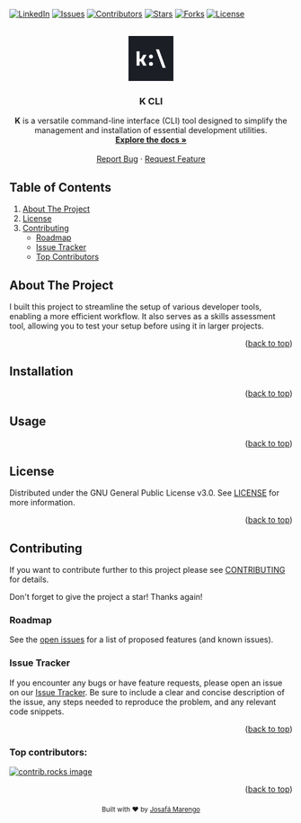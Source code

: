 <a id="readme-top"></a>

[![LinkedIn][linkedin-shield]][linkedin-url]
[![Issues][issues-shield]][issues-url]
[![Contributors][contributors-shield]][contributors-url]
[![Stars][stars-shield]][stars-url]
[![Forks][forks-shield]][forks-url]
[![License][license-shield]][license-url]


  <br />
<div align="center">
  <a href="https://github.com/josafamarengo/k-cli">
    <img src="logo.png" width="80" height="80" alt="k-cli"/>
  </a>
  <br>

  <h3 align="center">K CLI</h3>

  <p align="center">
    <strong>K</strong> is a versatile command-line interface (CLI) tool designed to simplify the management and installation of essential development utilities.
     <br />
    <a href="https://github.com/github_username/repo_name"><strong>Explore the docs »</strong></a>
    <br />
    <br />
    <a href="https://github.com/josafamarengo/k-cli/issues/new?labels=bug&template=bug-report---.md">Report Bug</a>
    ·
    <a href="https://github.com/josafamarengo/k-cli/issues/new?labels=enhancement&template=feature-request---.md">Request Feature</a>
  </p>

</div>

## Table of Contents

<ol>
    <li><a href="#about-the-project">About The Project</a></li>
    <li><a href="#license">License</a></li>
    <li><a href="#contributing">Contributing</a>
      <ul>
        <li><a href="#roadmap">Roadmap</a></li>
        <li><a href="#issue-tracker">Issue Tracker</a></li>
        <li><a href="#top-contributors">Top Contributors</a></li>
      </ul>
    </li>
  </ol>

## About The Project

I built this project to streamline the setup of various developer tools, enabling a more efficient workflow. It also serves as a skills assessment tool, allowing you to test your setup before using it in larger projects.

<p align="right">(<a href="#readme-top">back to top</a>)</p>

## Installation

<p align="right">(<a href="#readme-top">back to top</a>)</p>

## Usage

<p align="right">(<a href="#readme-top">back to top</a>)</p>

## License

Distributed under the GNU General Public License v3.0. See [LICENSE](/LICENSE) for more information.

<p align="right">(<a href="#readme-top">back to top</a>)</p>

## Contributing

If you want to contribute further to this project please see [CONTRIBUTING](/CONTRIBUTING.md) for details.

Don't forget to give the project a star! Thanks again!

### Roadmap

See the [open issues](https://github.com/josafamarengo/k-cli/issues) for a list of proposed features (and known issues).

### Issue Tracker

If you encounter any bugs or have feature requests, please open an issue on our [Issue Tracker][issues-url]. Be sure to include a clear and concise description of the issue, any steps needed to reproduce the problem, and any relevant code snippets.

<p align="right">(<a href="#readme-top">back to top</a>)</p>

### Top contributors:

<a href="https://github.com/josafamarengo/k-cli/graphs/contributors">
  <img src="https://contrib.rocks/image?repo=josafamarengo/k-cli" alt="contrib.rocks image" />
</a>


<p align="right">(<a href="#readme-top">back to top</a>)</p>

<div align="center">
  <sub>Built with ❤︎ by <a href="https://josafa.com.br">Josafá Marengo</a>
</div>

<!-- REPO LINK -->
[repo-url]: https://github.com/josafamarengo/k-cli
[issues-url]: https://github.com/josafamarengo/k-cli/issues

[contributors-shield]: https://img.shields.io/github/contributors/josafamarengo/k-cli.svg?style=flat
[contributors-url]: https://github.com/josafamarengo/k-cli/graphs/contributors
[forks-shield]: https://img.shields.io/github/forks/josafamarengo/k-cli.svg?style=flat
[forks-url]: https://github.com/josafamarengo/k-cli/network/members
[stars-shield]: https://img.shields.io/github/stars/josafamarengo/k-cli.svg?style=flat
[stars-url]: https://github.com/josafamarengo/k-cli/stargazers
[issues-shield]: https://img.shields.io/github/issues/josafamarengo/k-cli.svg?style=flat
[issues-url]: https://github.com/josafamarengo/k-cli/issues
[license-shield]: https://img.shields.io/badge/License-GPL%20v3-blue.svg
[license-url]: https://github.com/josafamarengo/k-cli/blob/main/LICENSE.md

<!-- SOCIAL LINKS -->
[linkedin-shield]: https://img.shields.io/badge/LinkedIn-0077B5?style=flat&logo=linkedin&logoColor=white
[linkedin-url]: https://linkedin.com/in/josafamarengo

[site-shield]: https://img.shields.io/badge/website-000000?style=flat&logo=Google-chrome&logoColor=white
[site-url]: https://josafa.com.br
